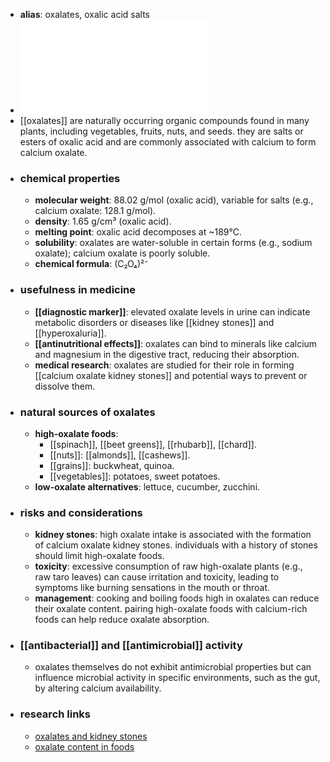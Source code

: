 - **alias**: oxalates, oxalic acid salts
- ![Oxalates.pdf](../assets/Oxalates_1719303309556_0.pdf)
- [[oxalates]] are naturally occurring organic compounds found in many plants, including vegetables, fruits, nuts, and seeds. they are salts or esters of oxalic acid and are commonly associated with calcium to form calcium oxalate.
- ### chemical properties
	- **molecular weight**: 88.02 g/mol (oxalic acid), variable for salts (e.g., calcium oxalate: 128.1 g/mol).
	- **density**: 1.65 g/cm³ (oxalic acid).
	- **melting point**: oxalic acid decomposes at ~189°C.
	- **solubility**: oxalates are water-soluble in certain forms (e.g., sodium oxalate); calcium oxalate is poorly soluble.
	- **chemical formula**: (C₂O₄)²⁻
- ### usefulness in medicine
	- **[[diagnostic marker]]**: elevated oxalate levels in urine can indicate metabolic disorders or diseases like [[kidney stones]] and [[hyperoxaluria]].
	- **[[antinutritional effects]]**: oxalates can bind to minerals like calcium and magnesium in the digestive tract, reducing their absorption.
	- **medical research**: oxalates are studied for their role in forming [[calcium oxalate kidney stones]] and potential ways to prevent or dissolve them.
- ### natural sources of oxalates
	- **high-oxalate foods**:
		- [[spinach]], [[beet greens]], [[rhubarb]], [[chard]].
		- [[nuts]]: [[almonds]], [[cashews]].
		- [[grains]]: buckwheat, quinoa.
		- [[vegetables]]: potatoes, sweet potatoes.
	- **low-oxalate alternatives**: lettuce, cucumber, zucchini.
- ### risks and considerations
	- **kidney stones**: high oxalate intake is associated with the formation of calcium oxalate kidney stones. individuals with a history of stones should limit high-oxalate foods.
	- **toxicity**: excessive consumption of raw high-oxalate plants (e.g., raw taro leaves) can cause irritation and toxicity, leading to symptoms like burning sensations in the mouth or throat.
	- **management**: cooking and boiling foods high in oxalates can reduce their oxalate content. pairing high-oxalate foods with calcium-rich foods can help reduce oxalate absorption.
- ### [[antibacterial]] and [[antimicrobial]] activity
	- oxalates themselves do not exhibit antimicrobial properties but can influence microbial activity in specific environments, such as the gut, by altering calcium availability.
- ### research links
	- [oxalates and kidney stones](https://scholar.google.com/scholar?q=oxalates+kidney+stones)
	- [oxalate content in foods](https://scholar.google.com/scholar?q=oxalate+content+foods)